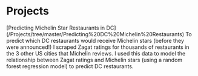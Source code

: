 # Projects
[Predicting Michelin Star Restaurants in DC] (/Projects/tree/master/Predicting%20DC%20Michelin%20Restaurants)
To predict which DC restaurants would receive Michelin stars (before they were announced!) I scraped Zagat ratings for thousands of restaurants in the 3 other US cities that Michelin reviews. I used this data to model the relationship between Zagat ratings and Michelin stars (using a random forest regression model) to predict DC restaurants.  